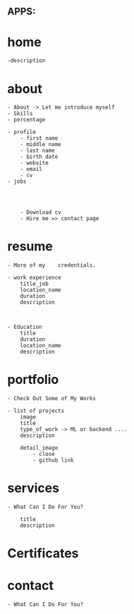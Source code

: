 ## APPS:

# home
    -description
    
# about
    - About -> Let me introduce myself 
    - Skills
    - percentage 

    - profile 
        - first name
        - middle name
        - last name
        - birth date
        - website
        - email
        - cv
    - jobs
      
    


        - Download cv 
        - Hire me => contact page



# resume
    - More of my    credentials.

    - work experience
        title_job
        location_name
        duration
        description


    
    - Education
        title 
        duration
        location_name
        description


        

# portfolio
    - Check Out Some of My Works

    - list of projects
        image 
        title
        type_of_work -> ML or backend ....
        description

        detail_image
            - close
            - github link
        

# services
    - What Can I Do For You?
    
        title
        description

# Certificates

# contact
    - What Can I Do For You?

    





